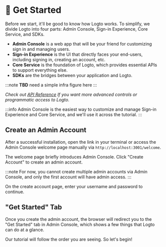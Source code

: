 # 🌟 Get Started

Before we start, it'll be good to know how Logto works. To simplify, we divide Logto into four parts: Admin Console, Sign-in Experience, Core Service, and SDKs.

- **Admin Console** is a web app that will be your friend for customizing sign in and managing users.
- **Sign-in Experience** is the UI that directly faces your end-users, including signing in, creating an account, etc.
- **Core Service** is the foundation of Logto, which provides essential APIs to support everything else.
- **SDKs** are the bridges between your application and Logto.

:::note
**TBD** need a simple infra figure here
:::

*Check out [API Reference](/api) If you want more advanced controls or programmatic access to Logto.*

:::info
Admin Console is the easiest way to customize and manage Sign-in Experience and Core Service, and we'll use it across the tutorial. 
:::

## Create an Admin Account

After a successful installation, open the link in your terminal or access the Admin Console welcome page manually via `http://localhost:3001/welcome`.

The welcome page briefly introduces Admin Console. Click "Create Account" to create an admin account.

:::note
For now, you cannot create multiple admin accounts via Admin Console, and only the first account will have admin access.
:::

On the create account page, enter your username and password to continue.

## "Get Started" Tab

Once you create the admin account, the browser will redirect you to the "Get Started" tab in Admin Console, which shows a few things that Logto can do at a glance.

Our tutorial will follow the order you are seeing. So let's begin!

